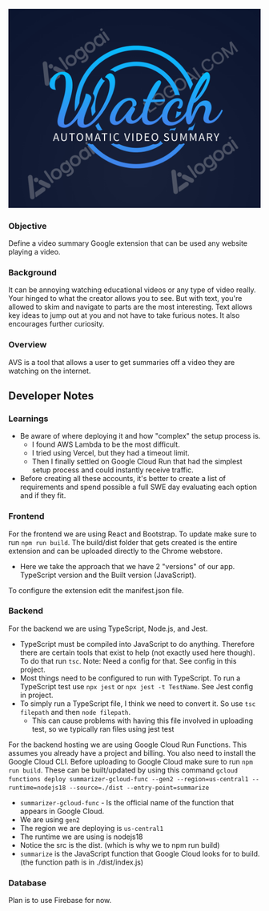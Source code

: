 ![Automatic Video Summary Logo](https://github.com/JabariD/Automatic-Video-Summary/blob/main/docs/logo.png?raw=true)


### Objective

  

Define a video summary Google extension that can be used any website playing a video.

  

### Background

  

It can be annoying watching educational videos or any type of video really. Your hinged to what the creator allows you to see. But with text, you're allowed to skim and navigate to parts are the most interesting. Text allows key ideas to jump out at you and not have to take furious notes. It also encourages further curiosity.

  

### Overview

  

AVS is a tool that allows a user to get summaries off a video they are watching on the internet.

## Developer Notes
### Learnings
- Be aware of where deploying it and how "complex" the setup process is.
	- I found AWS Lambda to be the most difficult.
	- I tried using Vercel, but they had a timeout limit.
	- Then I finally settled on Google Cloud Run that had the simplest setup process and could instantly receive traffic.
- Before creating all these accounts, it's better to create a list of requirements and spend possible a full SWE day evaluating each option and if they fit.

### Frontend
For the frontend we are using React and Bootstrap. To update make sure to run `npm run build`. The build/dist folder that gets created is the entire extension and can be uploaded directly to the Chrome webstore.
- Here we take the approach that we have 2 "versions" of our app. TypeScript version and the Built version (JavaScript).

To configure the extension edit the manifest.json file.

### Backend
For the backend we are using TypeScript, Node.js, and Jest. 
- TypeScript must be compiled into JavaScript to do anything. Therefore there are certain tools that exist to help (not exactly used here though). To do that run `tsc`. Note: Need a config for that. See config in this project.
- Most things need to be configured to run with TypeScript. To run a TypeScript test use `npx jest` or `npx jest -t TestName`. See Jest config in project.
- To simply run a TypeScript file, I think we need to convert it. So use `tsc filepath` and then `node filepath`.
	- This can cause problems with having this file involved in uploading test, so we typically ran files using jest test

For the backend hosting we are using Google Cloud Run Functions. This assumes you already have a project and billing. You also need to install the Google Cloud CLI. Before uploading to Google Cloud make sure to run `npm run build`. These can be built/updated by using this command `gcloud functions deploy summarizer-gcloud-func --gen2 --region=us-central1 --runtime=nodejs18 --source=./dist --entry-point=summarize`
- `summarizer-gcloud-func` - Is the official name of the function that appears in Google Cloud.
- We are using `gen2`
- The region we are deploying is `us-central1`
- The runtime we are using is nodejs18
- Notice the src is the dist. (which is why we to npm run build)
- `summarize` is the JavaScript function that Google Cloud looks for to build. (the function path is in ./dist/index.js)

### Database
Plan is to use Firebase for now.
